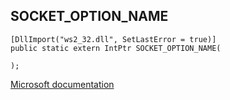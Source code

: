 ## SOCKET_OPTION_NAME

```
[DllImport("ws2_32.dll", SetLastError = true)]
public static extern IntPtr SOCKET_OPTION_NAME(
   
);
```

[Microsoft documentation](https://docs.microsoft.com/en-us/windows/win32/winsock/socket-option-name)
